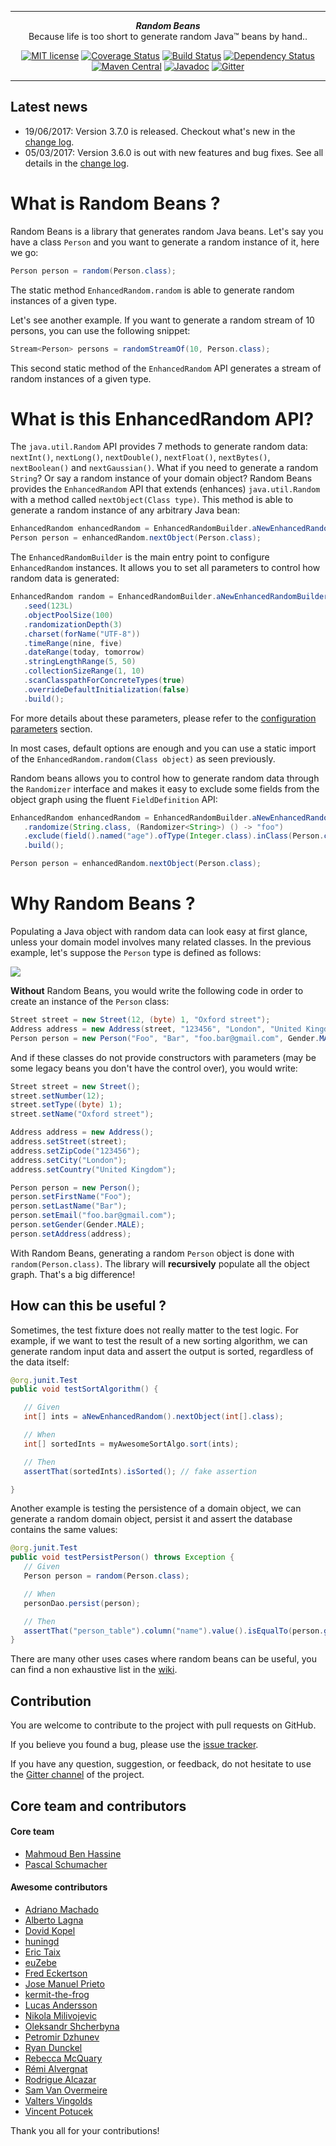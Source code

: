 ***

<div align="center">
    <b><em>Random Beans</em></b><br>
    Because life is too short to generate random Java&trade; beans by hand..
</div>

<div align="center">

[![MIT license](http://img.shields.io/badge/license-MIT-brightgreen.svg?style=flat)](http://opensource.org/licenses/MIT)
[![Coverage Status](https://coveralls.io/repos/benas/random-beans/badge.svg?branch=master&service=github)](https://coveralls.io/github/benas/random-beans?branch=master)
[![Build Status](https://travis-ci.org/benas/random-beans.svg?branch=master)](https://travis-ci.org/benas/random-beans)
[![Dependency Status](https://www.versioneye.com/user/projects/56c6d7fa19f173000c237adc/badge.svg?style=flat)](https://www.versioneye.com/user/projects/56c6d7fa19f173000c237adc)
[![Maven Central](https://maven-badges.herokuapp.com/maven-central/io.github.benas/random-beans/badge.svg?style=flat)](http://repo1.maven.org/maven2/io/github/benas/random-beans/3.7.0/)
[![Javadoc](https://javadoc-emblem.rhcloud.com/doc/io.github.benas/random-beans/badge.svg)](http://www.javadoc.io/doc/io.github.benas/random-beans)
[![Gitter](https://badges.gitter.im/Join%20Chat.svg)](https://gitter.im/benas/random-beans)

</div>

***

## Latest news

* 19/06/2017: Version 3.7.0 is released. Checkout what's new in the [change log](https://github.com/benas/random-beans/releases).
* 05/03/2017: Version 3.6.0 is out with new features and bug fixes. See all details in the [change log](https://github.com/benas/random-beans/releases).

# What is Random Beans ?

Random Beans is a library that generates random Java beans. Let's say you have a class `Person` and you want to generate a random instance of it, here we go:

```java
Person person = random(Person.class);
```

The static method `EnhancedRandom.random` is able to generate random instances of a given type.

Let's see another example. If you want to generate a random stream of 10 persons, you can use the following snippet:

```java
Stream<Person> persons = randomStreamOf(10, Person.class);
```

This second static method of the `EnhancedRandom` API generates a stream of random instances of a given type.

# What is this EnhancedRandom API?

The `java.util.Random` API provides 7 methods to generate random data: `nextInt()`, `nextLong()`, `nextDouble()`, `nextFloat()`, `nextBytes()`, `nextBoolean()` and `nextGaussian()`.
What if you need to generate a random `String`? Or say a random instance of your domain object?
Random Beans provides the `EnhancedRandom` API that extends (enhances) `java.util.Random` with a method called `nextObject(Class type)`.
This method is able to generate a random instance of any arbitrary Java bean:

```java
EnhancedRandom enhancedRandom = EnhancedRandomBuilder.aNewEnhancedRandom();
Person person = enhancedRandom.nextObject(Person.class);
```

The `EnhancedRandomBuilder` is the main entry point to configure `EnhancedRandom` instances. It allows you to set all
parameters to control how random data is generated:

```java
EnhancedRandom random = EnhancedRandomBuilder.aNewEnhancedRandomBuilder()
   .seed(123L)
   .objectPoolSize(100)
   .randomizationDepth(3)
   .charset(forName("UTF-8"))
   .timeRange(nine, five)
   .dateRange(today, tomorrow)
   .stringLengthRange(5, 50)
   .collectionSizeRange(1, 10)
   .scanClasspathForConcreteTypes(true)
   .overrideDefaultInitialization(false)
   .build();
```

For more details about these parameters, please refer to the [configuration parameters](https://github.com/benas/random-beans/wiki/Randomization-parameters) section.

In most cases, default options are enough and you can use a static import of the `EnhancedRandom.random(Class object)` as seen previously.

Random beans allows you to control how to generate random data through the `Randomizer` interface
 and makes it easy to exclude some fields from the object graph using the fluent `FieldDefinition` API:

```java
EnhancedRandom enhancedRandom = EnhancedRandomBuilder.aNewEnhancedRandomBuilder()
   .randomize(String.class, (Randomizer<String>) () -> "foo")
   .exclude(field().named("age").ofType(Integer.class).inClass(Person.class).get())
   .build();

Person person = enhancedRandom.nextObject(Person.class);
```

# Why Random Beans ?

Populating a Java object with random data can look easy at first glance, unless your domain model involves many related classes.
In the previous example, let's suppose the `Person` type is defined as follows:

![](https://github.com/benas/random-beans/raw/master/site/person.png)

**Without** Random Beans, you would write the following code in order to create an instance of the `Person` class:

```java
Street street = new Street(12, (byte) 1, "Oxford street");
Address address = new Address(street, "123456", "London", "United Kingdom");
Person person = new Person("Foo", "Bar", "foo.bar@gmail.com", Gender.MALE, address);
```

And if these classes do not provide constructors with parameters (may be some legacy beans you don't have the control over), you would write:

```java
Street street = new Street();
street.setNumber(12);
street.setType((byte) 1);
street.setName("Oxford street");

Address address = new Address();
address.setStreet(street);
address.setZipCode("123456");
address.setCity("London");
address.setCountry("United Kingdom");

Person person = new Person();
person.setFirstName("Foo");
person.setLastName("Bar");
person.setEmail("foo.bar@gmail.com");
person.setGender(Gender.MALE);
person.setAddress(address);
```

With Random Beans, generating a random `Person` object is done with `random(Person.class)`. The library will **recursively** populate
all the object graph. That's a big difference!

## How can this be useful ?

Sometimes, the test fixture does not really matter to the test logic. For example, if we want to test the result of a new sorting algorithm,
 we can generate random input data and assert the output is sorted, regardless of the data itself:

```java
@org.junit.Test
public void testSortAlgorithm() {

   // Given
   int[] ints = aNewEnhancedRandom().nextObject(int[].class);

   // When
   int[] sortedInts = myAwesomeSortAlgo.sort(ints);

   // Then
   assertThat(sortedInts).isSorted(); // fake assertion

}
```

Another example is testing the persistence of a domain object, we can generate a random domain object, persist it and assert the database contains the same values:

```java
@org.junit.Test
public void testPersistPerson() throws Exception {
   // Given
   Person person = random(Person.class);

   // When
   personDao.persist(person);

   // Then
   assertThat("person_table").column("name").value().isEqualTo(person.getName()); // assretj db
}
```

There are many other uses cases where random beans can be useful, you can find a non exhaustive list in the [wiki](https://github.com/benas/random-beans/wiki/use-cases).

## Contribution

You are welcome to contribute to the project with pull requests on GitHub.

If you believe you found a bug, please use the [issue tracker](https://github.com/benas/random-beans/issues).

If you have any question, suggestion, or feedback, do not hesitate to use the [Gitter channel](https://gitter.im/benas/random-beans) of the project.

## Core team and contributors

#### Core team

* [Mahmoud Ben Hassine](https://github.com/benas)
* [Pascal Schumacher](https://github.com/PascalSchumacher)

#### Awesome contributors

* [Adriano Machado](https://github.com/ammachado)
* [Alberto Lagna](https://github.com/alagna)
* [Dovid Kopel](https://github.com/dovidkopel)
* [huningd](https://github.com/huningd)
* [Eric Taix](https://github.com/eric-taix)
* [euZebe](https://github.com/euzebe)
* [Fred Eckertson](https://github.com/feckertson)
* [Jose Manuel Prieto](https://github.com/prietopa)
* [kermit-the-frog](https://github.com/kermit-the-frog)
* [Lucas Andersson](https://github.com/LucasAndersson)
* [Nikola Milivojevic](https://github.com/dziga)
* [Oleksandr Shcherbyna](https://github.com/sansherbina)
* [Petromir Dzhunev](https://github.com/petromir)
* [Ryan Dunckel](https://github.com/sparty02)
* [Rebecca McQuary](https://github.com/rmcquary)
* [Rémi Alvergnat](http://www.pragmasphere.com)
* [Rodrigue Alcazar](https://github.com/rodriguealcazar)
* [Sam Van Overmeire](https://github.com/VanOvermeire)
* [Valters Vingolds](https://github.com/valters)
* [Vincent Potucek](https://github.com/punkratz312)

Thank you all for your contributions!
